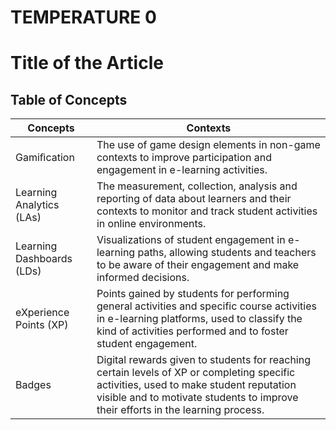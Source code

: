# TEMPERATURE 0
# Title of the Article
## Table of Concepts
| Concepts | Contexts |
|---|---|
| Gamiﬁcation | The use of game design elements in non-game contexts to improve participation and engagement in e-learning activities. |
| Learning Analytics (LAs) | The measurement, collection, analysis and reporting of data about learners and their contexts to monitor and track student activities in online environments. |
| Learning Dashboards (LDs) | Visualizations of student engagement in e-learning paths, allowing students and teachers to be aware of their engagement and make informed decisions. |
| eXperience Points (XP) | Points gained by students for performing general activities and specific course activities in e-learning platforms, used to classify the kind of activities performed and to foster student engagement. |
| Badges | Digital rewards given to students for reaching certain levels of XP or completing specific activities, used to make student reputation visible and to motivate students to improve their efforts in the learning process. |